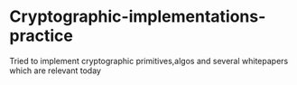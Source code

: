 # Cryptographic-implementations-practice
Tried to implement cryptographic primitives,algos and several whitepapers which are relevant today
